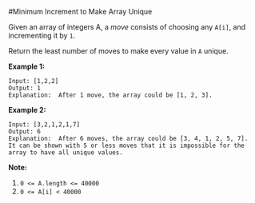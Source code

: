 #Minimum Increment to Make Array Unique

Given an array of integers A, a *move* consists of choosing any `A[i]`, and incrementing it by `1`.

Return the least number of moves to make every value in `A` unique.

 

**Example 1:**

```
Input: [1,2,2]
Output: 1
Explanation:  After 1 move, the array could be [1, 2, 3].
```

**Example 2:**

```
Input: [3,2,1,2,1,7]
Output: 6
Explanation:  After 6 moves, the array could be [3, 4, 1, 2, 5, 7].
It can be shown with 5 or less moves that it is impossible for the array to have all unique values.
```

 

**Note:**

1. `0 <= A.length <= 40000`
2. `0 <= A[i] < 40000`